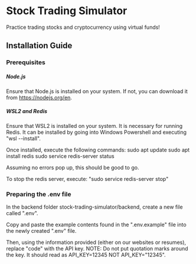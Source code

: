 # Stock Trading Simulator
Practice trading stocks and cryptocurrency using virtual funds!

## Installation Guide

### Prerequisites
##### Node.js
Ensure that Node.js is installed on your system. If not, you can download it from https://nodejs.org/en.

##### WSL2 and Redis
Ensure that WSL2 is installed on your system. It is necessary for running Redis.
It can be installed by going into Windows Powershell and executing "wsl --install".

Once installed, execute the following commands:
sudo apt update
sudo apt install redis
sudo service redis-server status

Assuming no errors pop up, this should be good to go.

To stop the redis server, execute: "sudo service redis-server stop"

### Preparing the .env file
In the backend folder stock-trading-simulator/backend, create a new file called ".env".

Copy and paste the example contents found in the ".env.example" file into the newly created ".env" file.

Then, using the information provided (either on our websites or resumes), replace "code" with the API key. NOTE: Do not put quotation marks around the key. It should read as API_KEY=12345 NOT API_KEY="12345".